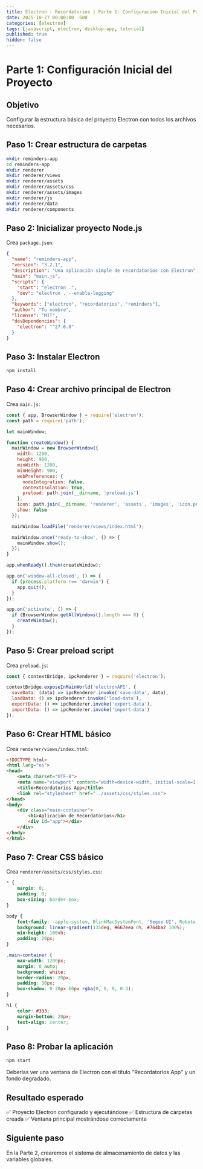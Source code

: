 ```yaml
---
title: Electron - Recordatorios | Parte 1: Configuración Inicial del Proyecto
date: 2025-10-27 00:00:00 -500
categories: [electron]
tags: [javascript, electron, desktop-app, tutorial]
published: true
hidden: false
---
```


# Parte 1: Configuración Inicial del Proyecto

## Objetivo
Configurar la estructura básica del proyecto Electron con todos los archivos necesarios.

## Paso 1: Crear estructura de carpetas

```bash
mkdir reminders-app
cd reminders-app
mkdir renderer
mkdir renderer/views
mkdir renderer/assets
mkdir renderer/assets/css
mkdir renderer/assets/images
mkdir renderer/js
mkdir renderer/data
mkdir renderer/components
```

## Paso 2: Inicializar proyecto Node.js

Crea `package.json`:

```json
{
  "name": "reminders-app",
  "version": "3.2.1",
  "description": "Una aplicación simple de recordatorios con Electron",
  "main": "main.js",
  "scripts": {
    "start": "electron .",
    "dev": "electron . --enable-logging"
  },
  "keywords": ["electron", "recordatorios", "reminders"],
  "author": "Tu nombre",
  "license": "MIT",
  "devDependencies": {
    "electron": "^27.0.0"
  }
}
```

## Paso 3: Instalar Electron

```bash
npm install
```

## Paso 4: Crear archivo principal de Electron

Crea `main.js`:

```javascript
const { app, BrowserWindow } = require('electron');
const path = require('path');

let mainWindow;

function createWindow() {
  mainWindow = new BrowserWindow({
    width: 1200,
    height: 900,
    minWidth: 1200,
    minHeight: 900,
    webPreferences: {
      nodeIntegration: false,
      contextIsolation: true,
      preload: path.join(__dirname, 'preload.js')
    },
    icon: path.join(__dirname, 'renderer', 'assets', 'images', 'icon.png'),
    show: false
  });

  mainWindow.loadFile('renderer/views/index.html');

  mainWindow.once('ready-to-show', () => {
    mainWindow.show();
  });
}

app.whenReady().then(createWindow);

app.on('window-all-closed', () => {
  if (process.platform !== 'darwin') {
    app.quit();
  }
});

app.on('activate', () => {
  if (BrowserWindow.getAllWindows().length === 0) {
    createWindow();
  }
});
```

## Paso 5: Crear preload script

Crea `preload.js`:

```javascript
const { contextBridge, ipcRenderer } = require('electron');

contextBridge.exposeInMainWorld('electronAPI', {
  saveData: (data) => ipcRenderer.invoke('save-data', data),
  loadData: () => ipcRenderer.invoke('load-data'),
  exportData: () => ipcRenderer.invoke('export-data'),
  importData: () => ipcRenderer.invoke('import-data')
});
```

## Paso 6: Crear HTML básico

Crea `renderer/views/index.html`:

```html
<!DOCTYPE html>
<html lang="es">
<head>
    <meta charset="UTF-8">
    <meta name="viewport" content="width=device-width, initial-scale=1.0">
    <title>Recordatorios App</title>
    <link rel="stylesheet" href="../assets/css/styles.css">
</head>
<body>
    <div class="main-container">
        <h1>Aplicación de Recordatorios</h1>
        <div id="app"></div>
    </div>
</body>
</html>
```

## Paso 7: Crear CSS básico

Crea `renderer/assets/css/styles.css`:

```css
* {
    margin: 0;
    padding: 0;
    box-sizing: border-box;
}

body {
    font-family: -apple-system, BlinkMacSystemFont, 'Segoe UI', Roboto, 'Helvetica Neue', Arial, sans-serif;
    background: linear-gradient(135deg, #667eea 0%, #764ba2 100%);
    min-height: 100vh;
    padding: 20px;
}

.main-container {
    max-width: 1200px;
    margin: 0 auto;
    background: white;
    border-radius: 20px;
    padding: 30px;
    box-shadow: 0 20px 60px rgba(0, 0, 0, 0.3);
}

h1 {
    color: #333;
    margin-bottom: 20px;
    text-align: center;
}
```

## Paso 8: Probar la aplicación

```bash
npm start
```

Deberías ver una ventana de Electron con el título "Recordatorios App" y un fondo degradado.

## Resultado esperado
✅ Proyecto Electron configurado y ejecutándose
✅ Estructura de carpetas creada
✅ Ventana principal mostrándose correctamente

## Siguiente paso
En la Parte 2, crearemos el sistema de almacenamiento de datos y las variables globales.
